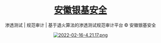 <h1 align="center"><a href="https://sentrylab.cn/">安徽银基安全</a></h1>

<div align="center">

渗透测试 | 规范审计 | 基于退火算法的渗透测试规范审计平台 © 安徽银基安全

[![2022-02-16-4.21.17.png](https://image.yjs2635.xyz/images/2022/02/16/2022-02-16-4.21.17.png)](https://image.yjs2635.xyz/image/cRwz)

[comment]: <> (![sentrylab build sync and reload.]&#40;https://github.com/Bin4xin/bin4xin.github.io/workflows/sentrylab%20build%20sync%20and%20reload./badge.svg&#41;)

[comment]: <> (<p align="center">)

[comment]: <> (  <a href="https://bin4xin.github.io/">网站</a> •)

[comment]: <> (  <a href="https://bin4xin.gitee.io/">CN镜像</a> •)

[comment]: <> (  <a href="https://bin4xin.github.io/blog">博客</a> •)

[comment]: <> (  <a href="https://bin4xin.github.io/about">我的研究</a> •)

[comment]: <> (  <a href="https://github.com/Bin4xin/bin4xin.github.io/wiki">wiki</a>)

[comment]: <> (</p>)

</div>

[comment]: <> (<ul>)

[comment]: <> (<li><h3>目录</h3></li>)

[comment]: <> (<li><a href="https://github.com/Bin4xin/bin4xin.github.io/blob/main/CHANGELOG.md">::历史记录相关文档::</a></li>)

[comment]: <> (<li><a href="https://github.com/Bin4xin/bin4xin.github.io/blob/main/BUILD.md">::构建相关文档::</a></li>)

[comment]: <> (</ul>)

[comment]: <> (> 将来会逐步移至仓库[Wiki]&#40;https://github.com/Bin4xin/bin4xin.github.io/wiki&#41;)